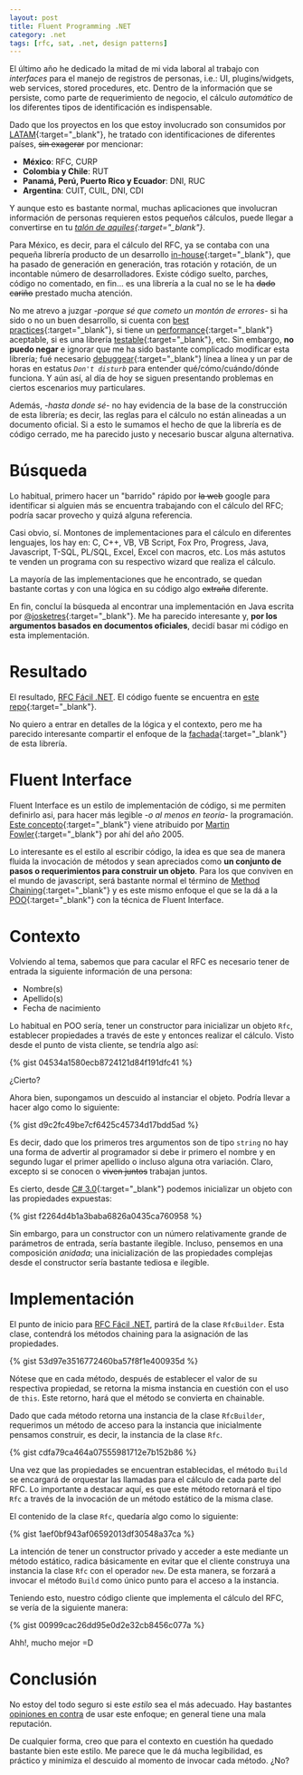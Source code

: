 ```yaml
---
layout: post
title: Fluent Programming .NET
category: .net
tags: [rfc, sat, .net, design patterns]
---
```


El último año he dedicado la mitad de mi vida laboral al trabajo con *interfaces* para el manejo de registros de personas, i.e.: UI, plugins/widgets, web services, stored procedures, etc. Dentro de la información que se persiste, como parte de requerimiento de negocio, el cálculo *automático* de los diferentes tipos de identificación es indispensable. 

Dado que los proyectos en los que estoy involucrado son consumidos por [LATAM](https://en.wikipedia.org/wiki/Latin_America){:target="_blank"}, he tratado con identificaciones de diferentes países, <del>sin exagerar</del> por mencionar:

  - **México**: RFC, CURP
  - **Colombia y Chile**: RUT
  - **Panamá, Perú, Puerto Rico y Ecuador**: DNI, RUC
  - **Argentina**: CUIT, CUIL, DNI, CDI

Y aunque esto es bastante normal, muchas aplicaciones que involucran información de personas requieren estos pequeños cálculos, puede llegar a convertirse en tu *[talón de aquiles](https://es.wikipedia.org/wiki/Tal%C3%B3n_de_Aquiles){:target="_blank"}*.

Para México, es decir, para el cálculo del RFC, ya se contaba con una pequeña librería producto de un desarrollo [in-house](https://en.wikipedia.org/wiki/In-house_software){:target="_blank"}, que ha pasado de generación en generación, tras rotación y rotación, de un incontable número de desarrolladores. Existe código suelto, parches, código no comentado, en fin... es una librería a la cual no se le ha <del>dado cariño</del> prestado mucha atención.

No me atrevo a juzgar *-porque sé que cometo un montón de errores-* si ha sido o no un buen desarrollo, si cuenta con [best practices](https://en.wikipedia.org/wiki/Best_coding_practices){:target="_blank"}, si tiene un [performance](https://en.wikipedia.org/wiki/Software_performance_testing){:target="_blank"} aceptable, si es una librería  [testable](https://en.wikipedia.org/wiki/Software_testability){:target="_blank"}, etc. Sin embargo, **no puedo negar** e ignorar que me ha sido bastante complicado modificar esta librería; fué necesario [debuggear](https://en.wikipedia.org/wiki/Debugging){:target="_blank"} línea a línea y un par de horas en estatus *`Don't disturb`* para entender qué/cómo/cuándo/dónde funciona. Y aún así, al día de hoy se siguen presentando problemas en ciertos escenarios muy particulares.

Además, *-hasta donde sé-* no hay evidencia de la base de la construcción de esta librería; es decir, las reglas para el cálculo no están alineadas a un documento oficial. Si a esto le sumamos el hecho de que la librería es de código cerrado, me ha parecido justo y necesario buscar alguna alternativa.

# Búsqueda
Lo habitual, primero hacer un "barrido" rápido por <del>la web</del> google para identificar si alguien más se encuentra trabajando con el cálculo del RFC; podría sacar provecho y quizá alguna referencia.

Casi obvio, sí. Montones de implementaciones para el cálculo en diferentes lenguajes, los hay en: C, C++, VB, VB Script, Fox Pro, Progress, Java, Javascript, T-SQL, PL/SQL, Excel, Excel con macros, etc. Los más astutos te venden un programa con su respectivo wizard que realiza el cálculo. 

La mayoría de las implementaciones que he encontrado, se quedan bastante cortas y con una lógica en su código algo <del>extraña</del> diferente. 

En fin, concluí la búsqueda al encontrar una implementación en Java escrita por [@josketres](https://twitter.com/josketres){:target="_blank"}. Me ha parecido interesante y, **por los argumentos basados en documentos oficiales**, decidí basar mi código en esta implementación.

# Resultado
El resultado, [RFC Fácil .NET](http://migsalazar.com/RfcFacil/). El código fuente se encuentra en [este repo](https://github.com/migsalazar/RfcFacil){:target="_blank"}.

No quiero a entrar en detalles de la lógica y el contexto, pero me ha parecido interesante compartir el enfoque de la [fachada](https://en.wikipedia.org/wiki/Facade_pattern){:target="_blank"} de esta librería.

# Fluent Interface
Fluent Interface es un estilo de implementación de código, si me permiten definirlo asi, para hacer más legible *-o al menos en teoría-* la programación. [Este concepto](http://martinfowler.com/bliki/FluentInterface.html){:target="_blank"} viene atribuido por [Martin Fowler](http://martinfowler.com/){:target="_blank"} por ahí del año 2005.

Lo interesante es el estilo al escribir código, la idea es que sea de manera fluida la invocación de métodos y sean apreciados como **un conjunto de pasos o requerimientos para construir un objeto**. Para los que conviven en el mundo de javascript, será bastante normal el término de [Method Chaining](https://en.wikipedia.org/wiki/Method_chaining){:target="_blank"} y es este mismo enfoque el que se la dá a la [POO](https://es.wikipedia.org/wiki/Programaci%C3%B3n_orientada_a_objetos){:target="_blank"} con la técnica de Fluent Interface.

# Contexto
Volviendo al tema, sabemos que para cacular el RFC es necesario tener de entrada la siguiente información de una persona:

- Nombre(s)
- Apellido(s)
- Fecha de nacimiento

Lo habitual en POO sería, tener un constructor para inicializar un objeto `Rfc`, establecer propiedades a través de este y entonces realizar el cálculo. Visto desde el punto de vista cliente, se tendría algo así:

{% gist 04534a1580ecb8724121d84f191dfc41 %}

¿Cierto?

Ahora bien, supongamos un descuido al instanciar el objeto. Podría llevar a hacer algo como lo siguiente:

{% gist d9c2fc49be7cf6425c45734d17bdd5ad %}

Es decir, dado que los primeros tres argumentos son de tipo `string` no hay una forma de advertir al programador si debe ir primero el nombre y en segundo lugar el primer apellido o incluso alguna otra variación. Claro, excepto si se conocen o <del>viven juntos</del> trabajan juntos.

Es cierto, desde [C# 3.0](https://msdn.microsoft.com/en-us/library/bb308966.aspx#csharp3.0overview_topic13){:target="_blank"} podemos inicializar un objeto con las propiedades expuestas:

{% gist f2264d4b1a3baba6826a0435ca760958 %}

Sin embargo, para un constructor con un número relativamente grande de parámetros de entrada, sería bastante ilegible. Incluso, pensemos en una composición *anidada*; una inicialización de las propiedades complejas desde el constructor sería bastante tediosa e ilegible.

# Implementación
El punto de inicio para [RFC Fácil .NET](http://migsalazar.com/RfcFacil/), partirá de la clase `RfcBuilder`. Esta clase, contendrá los métodos chaining para la asignación de las propiedades.

{% gist 53d97e3516772460ba57f8f1e400935d %}

Nótese que en cada método, después de establecer el valor de su respectiva propiedad, se retorna la misma instancia en cuestión con el uso de `this`. Este retorno, hará que el método se convierta en chainable.

Dado que cada método retorna una instancia de la clase `RfcBuilder`, requerimos un método de acceso para la instancia que inicialmente pensamos construir, es decir, la instancia de la clase `Rfc`.

{% gist cdfa79ca464a07555981712e7b152b86 %}

Una vez que las propiedades se encuentran establecidas, el método `Build` se encargará de orquestar las llamadas para el cálculo de cada parte del RFC. Lo importante a destacar aquí, es que este método retornará el tipo `Rfc` a través de la invocación de un método estático de la misma clase.

El contenido de la clase `Rfc`, quedaría algo como lo siguiente:

{% gist 1aef0bf943af06592013df30548a37ca %}

La intención de tener un constructor privado y acceder a este mediante un método estático, radica básicamente en evitar que el cliente construya una instancia la clase `Rfc` con el operador `new`. De esta manera, se forzará a invocar el método `Build` como único punto para el acceso a la instancia.

Teniendo esto, nuestro código cliente que implementa el cálculo del RFC, se vería de la siguiente manera:

{% gist 00999cac26dd95e0d2e32cb8456c077a %}

Ahh!, mucho mejor =D

# Conclusión
No estoy del todo seguro si este *estilo* sea el más adecuado. Hay bastantes [opiniones en contra](https://ocramius.github.io/blog/fluent-interfaces-are-evil/) de usar este enfoque; en general tiene una mala reputación.

De cualquier forma, creo que para el contexto en cuestión ha quedado bastante bien este estilo. Me parece que le dá mucha legibilidad, es práctico y minimiza el descuido al momento de invocar cada método. ¿No?
